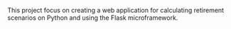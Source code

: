 This project focus on creating a web application for calculating retirement scenarios on Python and using the Flask microframework.
